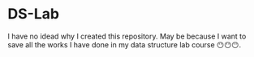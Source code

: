 # DS-Lab


I have no idead why I created this repository. May be because I want to save all the works I have done in my data structure lab course 😶😶😶.
